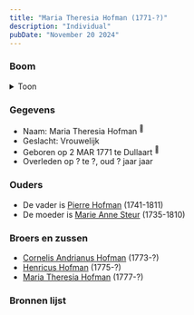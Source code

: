 ```yaml
---
title: "Maria Theresia Hofman (1771-?)"
description: "Individual"
pubDate: "November 20 2024"
---
```


### Boom
<details><summary>Toon</summary>

![test](https://www.plantuml.com/plantuml/svg/ZP9DQm9138Rlyoj2FRGUX5stgoBYPxNjmIAjFSliRjJ1sHcPZ8Y8_xrnjLLAmTw696_coPjqoKldDxaMj59cBPtC8P7fQk7incG3gwq3xwGXJg7nOgaoX5IvLEFfZVdQxo37F457fn1vT6ZzRetYgckg9H7i1G3qhSlGJPSgNHaaQhLogKox3P4u274Fa-8h4YV5tKIXSmWlTfvBSmUIu3K8WZW6A0sZKJpgSzFzNA7E3j1g9ZBPpHBhlSPc6rxVfX3M7qDu21jX21Me1sNkP3mQHOHNEbfjj9v9ayrIPuaIosJS8An2x_CP2lMLxl0DDvPE8VICGVZmk74NlXhpZVh3Q1ZTv8lYWYyuyiLbwFm3AuIduG0AqLzOhUOMiqoP1TV6fmdgzQ206p5SDO2ILekbtw7MTik01t4sjL8vLuZp59V0MSc1OwhM4DScI9WkUUt4Zr-RgZNWPyEt7Qd2kFT-fEK9UNJ9rtdRZWvxngVJHPFnANy1)
</details>

### Gegevens
- Naam: Maria Theresia Hofman <sup><a href="../s00090/" style="text-decoration:none" title="Doopinschrijving Maria Theresia Hofman 03-03-1771">:link:</a></sup>
- Geslacht: Vrouwelijk
- Geboren op 2 MAR 1771 te Dullaart <sup><a href="../s00090/" style="text-decoration:none" title="Doopinschrijving Maria Theresia Hofman 03-03-1771">:link:</a></sup>
- Overleden op ? te ?, oud ? jaar jaar 

### Ouders
- De vader is [Pierre Hofman](../i00055/) (1741-1811)
- De moeder is [Marie Anne Steur](../i00056/) (1735-1810)

### Broers en zussen
- [Cornelis Andrianus Hofman](../i00069/) (1773-?)
- [Henricus Hofman](../i00070/) (1775-?)
- [Maria Theresia Hofman](../i00071/) (1777-?)

### Bronnen lijst